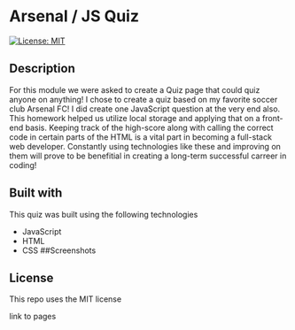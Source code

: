 # Arsenal / JS Quiz
[![License: MIT](https://img.shields.io/badge/License-MIT-green.svg)](https://opensource.org/licenses/MIT)

## Description

For this module we were asked to create a Quiz page that could quiz anyone on anything! I chose to create a quiz based on my favorite soccer club Arsenal FC! I did create one JavaScript question at the very end also. This homework helped us utilize local storage and applying that on a front-end basis. Keeping track of the high-score along with calling the correct code in certain parts of the HTML is a vital part in becoming a full-stack web developer. Constantly using technologies like these and improving on them will prove to be benefitial in creating a long-term successful carreer in coding!

## Built with
This quiz was built using the following technologies
- JavaScript
- HTML
- CSS
##Screenshots 

## License 
This repo uses the MIT license

link to pages
